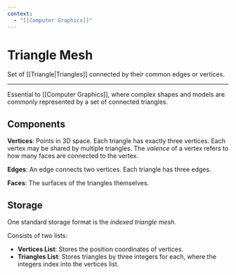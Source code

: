 ```yaml
---
context:
  - "[[Computer Graphics]]"
---
```


# Triangle Mesh

Set of [[Triangle|Triangles]] connected by their common edges or vertices.

---

Essential to [[Computer Graphics]], where complex shapes and models are commonly represented by a set of connected triangles.

## Components

**Vertices**: Points in 3D space. Each triangle has exactly three vertices. Each vertex may be shared by multiple triangles. The _valence_ of a vertex refers to how many faces are connected to the vertex.

**Edges**: An edge connects two vertices. Each triangle has three edges.

**Faces**: The surfaces of the triangles themselves.

## Storage

One standard storage format is the _indexed triangle mesh_.

Consists of two lists:

- **Vertices List**: Stores the position coordinates of vertices.
- **Triangles List**: Stores triangles by three integers for each, where the integers index into the vertices list.
